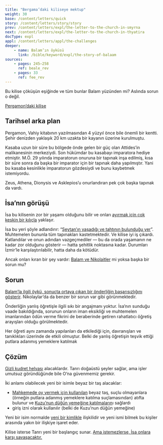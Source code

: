 ```yaml
---
title: "Bergama’daki kiliseye mektup"
weight: 30
base: /content/letters/quick
story: /content/letters/story/story
prev: /content/letters/expl/the-letter-to-the-church-in-smyrna
next: /content/letters/expl/the-letter-to-the-church-in-thyatira
docType: expl
appl: /content/letters/appl/the-challenges
deeper:
    - name: Balam’ın öyküsü
      link: /bible/keyword/expl/the-story-of-balaam
sources: 
    - pages: 245–258
      ref: beale_rev
    - pages: 33
      ref: fee_rev
---
```


Bu kilise çöküşün eşiğinde ve tüm bunlar Balam yüzünden mi? Aslında sorun o değil.

[Pergamon’daki kilise](https://www.bibleserver.com/TR/Vahiy2%3A12-17)

## Tarihsel arka plan

<a name="67ad"></a>
Pergamon, Vahiy kitabının yazılmasından 4 yüzyıl önce bile önemli bir kentti. Şehir denizden yaklaşık 20 km uzakta bir kayanın üzerine kurulmuştu.

Kasaba uzun bir süre bu bölgede önde gelen bir güç olan Attides’in malikanesinin merkeziydi. Son hükümdar bu kasabayı imparatora hediye etmiştir. M.Ö. 29 yılında imparatorun onuruna bir tapınak inşa edilmiş, kısa bir süre sonra da başka bir imparator için bir tapınak daha yapılmıştır. Yani bu kasaba kesinlikle imparatorun gözdesiydi ve bunu kaybetmek istemiyordu.

Zeus, Athena, Dionysis ve Asklepios’u onurlandıran pek çok başka tapınak da vardı.

## İsa’nın görüşü

<a name="fa05"></a>
İsa bu kilisenin zor bir yaşamı olduğunu bilir ve onları [ayırmak için çok keskin bir kılıçla](https://www.bibleserver.com/TR/Vahiy2%3A12) yaklaşır.

İsa bu yeri şöyle adlandırır: “[Şeytan’ın yaşadığı ve tahtının bulunduğu yer](https://www.bibleserver.com/TR/Vahiy2%3A13)”. Muhtemelen bununla tüm tapınakları kastetmektedir. Ve kilise iyi iş çıkardı. Katlandılar ve onun adından vazgeçmediler — bu da orada yaşamanın ne kadar zor olduğunu gösterir — hatta şehitlik noktasına kadar. Durumları İzmir’le karşılaştırılabilir, hatta daha da kötüdür.

Ancak onları kıran bir şey vardır: [Balam ve Nikolaitler](https://www.bibleserver.com/TR/Vahiy2%3A14-15) mi yoksa başka bir sorun mu?

## Sorun

<a name="5385"></a>
[Balam’la ilgili öykü, sonuçta ortaya çıkan bir önderliğin başarısızlığını gösterir](/bible/keyword/expl/the-story-of-balaam). Nikolaylar’da da benzer bir sorun var gibi görünmektedir.

Önderliğin yanlış öğretişle ilgili sıkı bir angajmanı yoktur. İsa’nın sunduğu vaade bakıldığında, sorunun onların iman eksikliği ve muhtemelen imanlarından ödün verme fikrini de beraberinde getiren rahatlatıcı öğretiş arayışları olduğu görülmektedir.

Her öğreti aynı zamanda yapılanları da etkilediği için, davranışları ve tanıklıkları üzerinde de etkili olmuştur. Belki de yanlış öğretişin teşvik ettiği putlara adanmış yemeklere katılmak

## Çözüm

<a name="eebd"></a>
[Gizli kudret helvası](/bible/keyword/expl/the-story-of-balaam) alacaklardır. Tanrı doğaüstü şeyler sağlar, ama işler umutsuz göründüğünde bile O’na güvenmemiz gerekir.

İki anlamı olabilecek yeni bir isimle beyaz bir taş alacaklar:

- [Mahkemede oy vermek için kullanılan](https://www.bibleserver.com/TR/El%C3%A7ilerin%20%C4%B0%C5%9Fleri26%3A10) beyaz taş, suçlu olmayanlara (örneğin putlara adanmış yemeklere katılma suçlamasından) atıfta bulunur ve [Kuzu’nun düğün yemeğine katılmaların](https://www.bibleserver.com/TR/Vahiy19%3A9)ı sağlardı
- giriş izni olarak kullanılır (belki de Kuzu’nun düğün yemeğine)

Yeni bir isim normalde [yeni bir kimlikle](https://www.bibleserver.com/TR/Yarat%C4%B1l%C4%B1%C5%9F17%3A5) ilişkilidir ve yeni ismi bilmek bu kişiler arasında yakın bir ilişkiye işaret eder.

Kilise isterse Tanrı yeni bir başlangıç sunar. [Ama istemezlerse, İsa onlara karşı savaşacaktır.](https://www.bibleserver.com/TR/Vahiy2%3A16)
